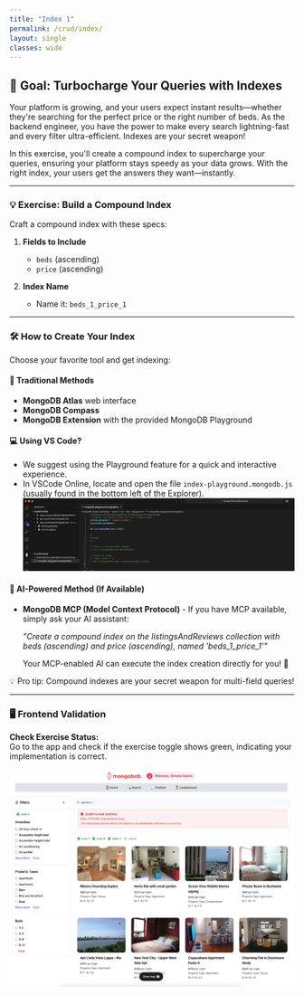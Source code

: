 ```yaml
---
title: "Index 1"
permalink: /crud/index/
layout: single
classes: wide
---
```


## 🚀 Goal: Turbocharge Your Queries with Indexes

Your platform is growing, and your users expect instant results—whether they're searching for the perfect price or the right number of beds. As the backend engineer, you have the power to make every search lightning-fast and every filter ultra-efficient. Indexes are your secret weapon!

In this exercise, you'll create a compound index to supercharge your queries, ensuring your platform stays speedy as your data grows. With the right index, your users get the answers they want—instantly.

---

### 💡 Exercise: Build a Compound Index

Craft a compound index with these specs:

1. **Fields to Include**
   - `beds` (ascending)
   - `price` (ascending)

2. **Index Name**
   - Name it: `beds_1_price_1`

---

### 🛠️ How to Create Your Index

Choose your favorite tool and get indexing:

#### 🎯 **Traditional Methods**
- **MongoDB Atlas** web interface
- **MongoDB Compass**
- **MongoDB Extension** with the provided MongoDB Playground

#### 💻 **Using VS Code?**
- We suggest using the Playground feature for a quick and interactive experience.
- In VSCode Online, locate and open the file `index-playground.mongodb.js` (usually found in the bottom left of the Explorer).
  ![MongoDB Playground](../../assets/images/playground.png)

#### 🤖 **AI-Powered Method (If Available)**
- **MongoDB MCP (Model Context Protocol)** - If you have MCP available, simply ask your AI assistant:
  
  *"Create a compound index on the listingsAndReviews collection with beds (ascending) and price (ascending), named 'beds_1_price_1'"*
  
  Your MCP-enabled AI can execute the index creation directly for you! 🚀

💡 Pro tip: Compound indexes are your secret weapon for multi-field queries!

---

### 🖥️ Frontend Validation

**Check Exercise Status:**  
Go to the app and check if the exercise toggle shows green, indicating your implementation is correct.

![crud-index-1](../../assets/images/crud-index-1.png)
